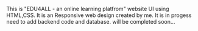 This is "EDU4ALL - an online learning platfrom" website UI using HTML,CSS.
It is an Responsive web design created by me.
It is in progess need to add backend code and database.
will be completed soon...
